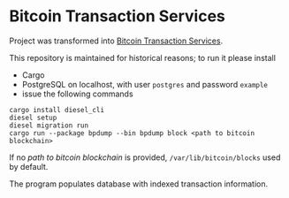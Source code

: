 # Bitcoin Transaction Services

Project was transformed into 
[Bitcoin Transaction Services](https://github.com/lnp-bp/txserv).

This repository is maintained for historical reasons; to run it please install
* Cargo 
* PostgreSQL on localhost, with user `postgres` and password `example`
* issue the following commands

```shell script
cargo install diesel_cli
diesel setup
diesel migration run
cargo run --package bpdump --bin bpdump block <path to bitcoin blockchain>
```

If no *path to bitcoin blockchain* is provided, `/var/lib/bitcoin/blocks` used
by default.

The program populates database with indexed transaction information.
